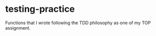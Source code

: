 # testing-practice
Functions that I wrote following the TDD philosophy as one of my TOP assignment.
